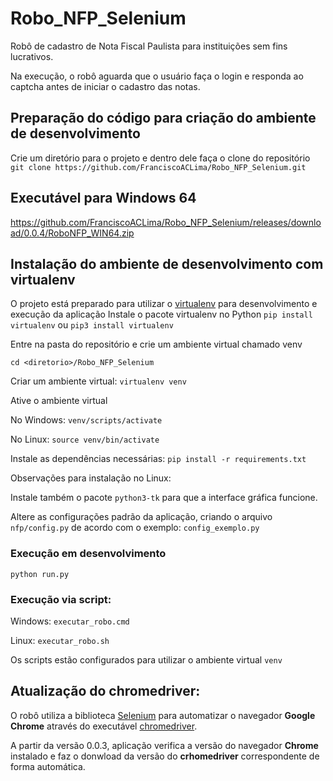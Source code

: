 # Robo_NFP_Selenium

Robô de cadastro de Nota Fiscal Paulista para instituições sem fins lucrativos.

Na execução, o robô aguarda que o usuário faça o login e responda ao captcha antes de iniciar o cadastro das notas.

## Preparação do código para criação do ambiente de desenvolvimento

Crie um diretório para o projeto e dentro dele faça o clone do repositório
`git clone https://github.com/FranciscoACLima/Robo_NFP_Selenium.git`

## Executável para Windows 64

https://github.com/FranciscoACLima/Robo_NFP_Selenium/releases/download/0.0.4/RoboNFP_WIN64.zip

## Instalação do ambiente de desenvolvimento com virtualenv

O projeto está preparado para utilizar o [virtualenv](https://virtualenv.pypa.io/en/latest/) para desenvolvimento e execução da aplicação
Instale o pacote virtualenv no Python
`pip install virtualenv`
ou 
`pip3 install virtualenv`

Entre na pasta do repositório e crie um ambiente virtual chamado venv

`cd <diretorio>/Robo_NFP_Selenium`

Criar um ambiente virtual: 
`virtualenv venv`

Ative o ambiente virtual

No Windows: 
`venv/scripts/activate` 

No Linux: 
`source venv/bin/activate`

Instale as dependências necessárias: 
`pip install -r requirements.txt`

Observações para instalação no Linux:

Instale também o pacote `python3-tk` para que a interface gráfica funcione.

Altere as configurações padrão da aplicação, criando o arquivo `nfp/config.py` de acordo com o exemplo: `config_exemplo.py`

### Execução em desenvolvimento

`python run.py`


### Execução via script:

Windows: 
`executar_robo.cmd`

Linux: 
`executar_robo.sh`

Os scripts estão configurados para utilizar o ambiente virtual `venv`


## Atualização do chromedriver:

O robô utiliza a biblioteca [Selenium](https://www.selenium.dev/) para automatizar o navegador **Google Chrome** através do executável [chromedriver](https://chromedriver.chromium.org/downloads).

A partir da versão 0.0.3, aplicação verifica a versão do navegador **Chrome** instalado e faz o donwload da versão do **crhomedriver** correspondente de forma automática.


